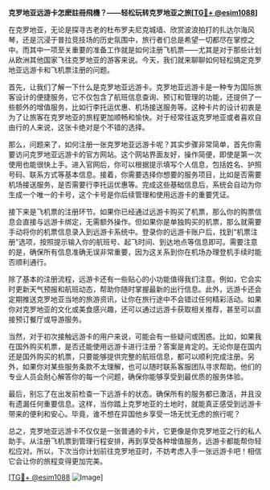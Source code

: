 **克罗地亚远游卡怎麽註冊飛機？——轻松玩转克罗地亚之旅[[TG💪+ @esim1088](https://t.me/s/esim1088)]**

在克罗地亚，无论是探寻古老的杜布罗夫尼克城墙、欣赏波浪拍打的扎达尔海风琴，还是沉浸于普拉竞技场的历史氛围中，旅行者们总是希望一切都尽在掌控之中。而其中一项至关重要的准备工作就是如何注册飞机票——尤其是对于那些计划从欧洲其他国家飞往克罗地亚的游客来说。今天，我们就来聊聊如何轻松搞定克罗地亚远游卡和飞机票注册的问题。

首先，让我们了解一下什么是克罗地亚远游卡。克罗地亚远游卡是一种专为国际旅客设计的便捷服务，它不仅包含了航班信息查询、预订和管理的功能，还提供了一些额外的增值服务，比如行李托运优惠、机场接送服务等。这种卡片的设计初衷是为了让旅客在克罗地亚的旅程更加顺畅和愉快。对于经常往返克罗地亚或者喜欢自由行的人来说，这张卡绝对是个不错的选择。

那么，问题来了，如何注册一张克罗地亚远游卡呢？其实步骤非常简单，首先你需要访问克罗地亚远游卡的官方网站。这个网站界面友好，操作简便，即使是第一次使用也能很快上手。进入官网后，你可以根据提示填写个人信息，包括姓名、护照号码、联系方式等基本信息。接着，你需要选择你想要的服务项目，比如是否需要机场接送服务，是否需要行李托运优惠等。完成这些基础信息后，系统会自动为你生成一个唯一的卡号，这个卡号是你后续管理和使用远游卡的重要凭证。

接下来是飞机票的注册环节。如果你已经通过远游卡购买了机票，那么你的购票信息会直接与远游卡绑定，无需额外操作。但如果你是单独购买的机票，那么就需要手动将你的机票信息录入到远游卡系统中。登录你的远游卡账户后，找到“机票注册”选项，按照提示输入你的航班号、起飞时间、到达地点等信息即可。需要注意的是，确保所有信息准确无误非常重要，因为这关系到你在机场办理登机手续时能否顺利通行。

除了基本的注册流程，远游卡还有一些贴心的小功能值得我们注意。例如，它会实时更新天气预报和航班动态，帮助你随时掌握最新的出行信息。此外，远游卡还会定期推送克罗地亚当地的旅游资讯，让你在旅行途中不会错过任何精彩活动。如果你对克罗地亚的文化或美食感兴趣，还可以通过远游卡获取相关推荐，甚至可以直接预订餐厅或导游服务。

当然，对于初次接触远游卡的用户来说，可能会有一些疑问或困惑。比如，如果我在国外购买机票，是否还能使用远游卡进行注册？答案是肯定的。无论你是在国内还是国外购买的机票，只要能够提供完整的航班信息，都可以顺利完成注册。另外，如果你对某些服务条款不太理解，也可以随时联系客服团队寻求帮助。他们的专业人员会耐心解答你的每一个问题，确保你能够享受到最优质的服务体验。

最后，别忘了在出发前检查一下远游卡的状态。确保所有的服务都已激活，并且没有遗漏任何重要信息。这样，当你踏上克罗地亚的土地时，就能真正感受到远游卡带来的便利和安心。毕竟，谁不想在异国他乡享受一场无忧无虑的旅行呢？

总之，克罗地亚远游卡不仅仅是一张普通的卡片，它更像是你克罗地亚之行的私人助手。从注册飞机票到管理行程安排，再到享受各种增值服务，远游卡都能帮你轻松应对。所以，下次当你计划前往克罗地亚时，不妨考虑入手一张远游卡吧！相信它会让你的旅程变得更加完美。

[[TG💪+ @esim1088](https://t.me/s/esim1088) ![Image](https://i.postimg.cc/4NQfJmqS/Snipaste-2025-05-13-00-14-12.png)]
